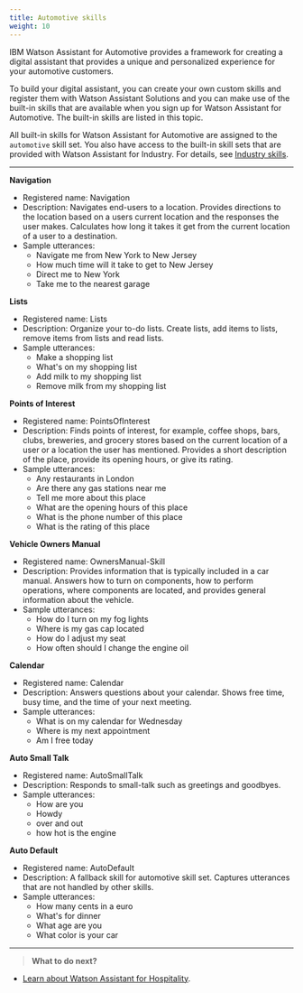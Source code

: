 ```yaml
---
title: Automotive skills
weight: 10
---
```

IBM Watson Assistant for Automotive provides a framework for creating a digital assistant that provides a unique and personalized experience for your automotive customers. 

To build your digital assistant, you can create your own custom skills and register them with Watson Assistant Solutions and you can make use of the built-in skills that are available when you sign up for Watson Assistant for Automotive.  The built-in skills are listed in this topic.

All built-in skills for Watson Assistant for Automotive are assigned to the `automotive` skill set.  You also have access to the built-in skill sets that are provided with Watson Assistant for Industry.  For details, see [Industry skills]({{site.baseurl}}/flavours/industry).

---

**Navigation**
- Registered name: Navigation
- Description: Navigates end-users to a location. Provides directions to the location based on a users current location and the responses the user makes. Calculates how long it takes it get from the current location of a user to a destination.
- Sample utterances:
    - Navigate me from New York to New Jersey
    - How much time will it take to get to New Jersey
    - Direct me to New York
    - Take me to the nearest garage

**Lists**
- Registered name: Lists
- Description: Organize your to-do lists.  Create lists, add items to lists, remove items from lists and read lists.
- Sample utterances: 
    - Make a shopping list
    - What's on my shopping list 
    - Add milk to my shopping list
    - Remove milk from my shopping list

**Points of Interest** 
- Registered name: PointsOfInterest
- Description: Finds points of interest, for example, coffee shops, bars, clubs, breweries, and grocery stores based on the current location of a user or a location the user has mentioned.  Provides a short description of the place, provide its opening hours, or give its rating.
- Sample utterances: 
    - Any restaurants in London
    - Are there any gas stations near me
    - Tell me more about this place
    - What are the opening hours of this place
    - What is the phone number of this place
    - What is the rating of this place

**Vehicle Owners Manual**
- Registered name: OwnersManual-Skill
- Description: Provides information that is typically included in a car manual.  Answers how to turn on components, how to perform operations, where components are located, and provides general information about the vehicle.
- Sample utterances: 
    - How do I turn on my fog lights
    - Where is my gas cap located
    - How do I adjust my seat
    - How often should I change the engine oil

**Calendar**
- Registered name: Calendar
- Description: Answers questions about your calendar. Shows free time, busy time, and the time of your next meeting.
- Sample utterances: 
    - What is on my calendar for Wednesday
    - Where is my next appointment
    - Am I free today

**Auto Small Talk**
- Registered name: AutoSmallTalk
- Description: Responds to small-talk such as greetings and goodbyes.
- Sample utterances: 
    - How are you
    - Howdy
    - over and out
    - how hot is the engine

**Auto Default**
- Registered name: AutoDefault
- Description: A fallback skill for automotive skill set.  Captures utterances that are not handled by other skills.
- Sample utterances: 
    - How many cents in a euro
    - What's for dinner
    - What age are you
    - What color is your car



---

> **What to do next?**<br/>
* [Learn about Watson Assistant for Hospitality]({{site.baseurl}}/flavours/hospitality).
